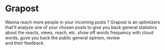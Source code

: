 # Grapost
Wanna reach more people in your incoming posts ? Grapost is an optimizers that'll analyze one of your chosen posts to give you back general statistics about the reacts, views, reach, etc. show off words frequency with cloud words, guve you back the public general opinion, review and their feedback.
